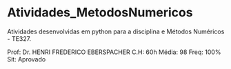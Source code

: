 # Atividades_MetodosNumericos
Atividades desenvolvidas em python para a disciplina e Métodos Numéricos - TE327.

Prof: Dr. HENRI FREDERICO EBERSPACHER
C.H: 60h
Média: 98
Freq: 100%
Sit: Aprovado	
